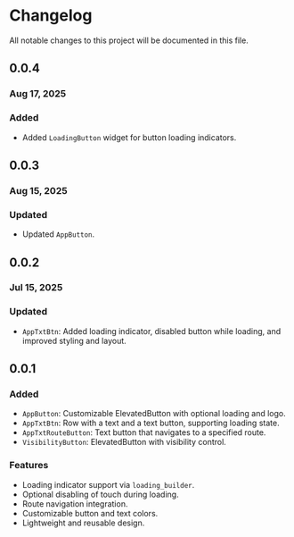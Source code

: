 # Changelog

All notable changes to this project will be documented in this file.

## 0.0.4

### Aug 17, 2025

### Added

- Added `LoadingButton` widget for button loading indicators.


## 0.0.3

### Aug 15, 2025

### Updated

- Updated `AppButton`.

## 0.0.2

### Jul 15, 2025

### Updated

- `AppTxtBtn`: Added loading indicator, disabled button while loading, and improved styling and layout.

## 0.0.1

### Added

- `AppButton`: Customizable ElevatedButton with optional loading and logo.
- `AppTxtBtn`: Row with a text and a text button, supporting loading state.
- `AppTxtRouteButton`: Text button that navigates to a specified route.
- `VisibilityButton`: ElevatedButton with visibility control.

### Features

- Loading indicator support via `loading_builder`.
- Optional disabling of touch during loading.
- Route navigation integration.
- Customizable button and text colors.
- Lightweight and reusable design.